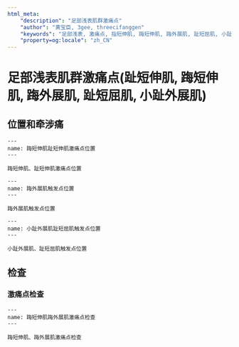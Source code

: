 ```yaml
---
html_meta:
    "description": "足部浅表肌群激痛点"
    "author": "黄宝臣, 3gee, threecifanggen"
    "keywords": "足部浅表, 激痛点, 指短伸肌, 踇短伸肌, 踇外展肌, 趾短屈肌, 小趾外展肌, 3gee, threecifanggen, 医学百科, 黄宝臣"
    "property=og:locale": "zh_CN"
---
```

# 足部浅表肌群激痛点(趾短伸肌, 踇短伸肌, 踇外展肌, 趾短屈肌, 小趾外展肌)

## 位置和牵涉痛

```{figure} /_static/img/2022-01-31-14-21-45.png
---
name: 踇短伸肌趾短伸肌激痛点位置
---

踇短伸肌、趾短伸肌激痛点位置
```

```{figure} /_static/img/2022-01-31-14-22-51.png
---
name: 踇外展肌触发点位置
---

踇外展肌触发点位置
```

```{figure} /_static/img/2022-01-31-14-23-23.png
---
name: 小趾外展肌趾短屈肌触发点位置
---

小趾外展肌、趾短屈肌触发点位置
```

## 检查

### 激痛点检查

```{figure} _static/img/2022-01-31-14-26-04.png
---
name: 踇短伸肌踇外展肌激痛点检查
---

踇短伸肌、踇外展肌激痛点检查
```

